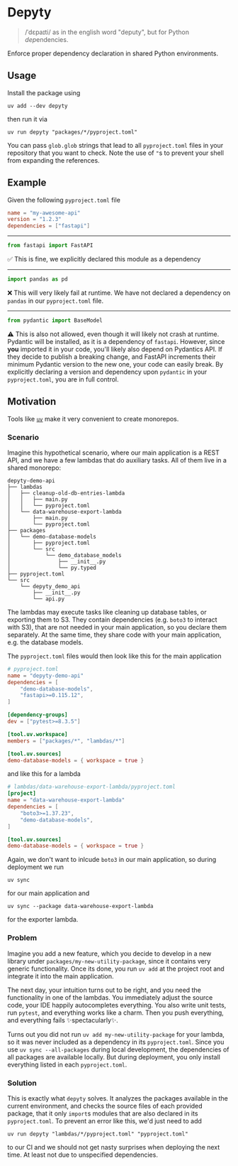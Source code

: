 # Depyty

> /ˈdɛpaɪti/ as in the english word "deputy", but for Python *dep*endencies.

Enforce proper dependency declaration in shared Python environments.

## Usage

Install the package using

```shell
uv add --dev depyty
```

then run it via

```shell
uv run depyty "packages/*/pyproject.toml"
```

You can pass `glob.glob` strings that lead to all `pyproject.toml` files in your repository that you want to check.
Note the use of `"`s to prevent your shell from expanding the references.


## Example

Given the following `pyproject.toml` file

```toml
name = "my-awesome-api"
version = "1.2.3"
dependencies = ["fastapi"]
```

---

```python
from fastapi import FastAPI
```

✅ This is fine, we explicitly declared this module as a dependency

---

```python
import pandas as pd
```

❌ This will very likely fail at runtime.
We have not declared a dependency on `pandas` in our `pyproject.toml` file.

---

```python
from pydantic import BaseModel
```

⚠️ This is also not allowed, even though it will likely not crash at runtime.
Pydantic will be installed, as it is a dependency of `fastapi`.
However, since **you** imported it in your code, you'll likely also depend on Pydantics API.
If they decide to publish a breaking change, and FastAPI increments their minimum Pydantic version to the new one, your code can easily break.
By explicitly declaring a version and dependency upon `pydantic` in your `pyproject.toml`, you are in full control.

## Motivation

Tools like [`uv`](https://docs.astral.sh/uv) make it very convenient to create monorepos.

### Scenario

Imagine this hypothetical scenario, where our main application is a REST API, and we have a few lambdas that do auxiliary tasks.
All of them live in a shared monorepo:

```
depyty-demo-api
├── lambdas
│   ├── cleanup-old-db-entries-lambda
│   │   ├── main.py
│   │   └── pyproject.toml
│   └── data-warehouse-export-lambda
│       ├── main.py
│       └── pyproject.toml
├── packages
│   └── demo-database-models
│       ├── pyproject.toml
│       └── src
│           └── demo_database_models
│               ├── __init__.py
│               └── py.typed
├── pyproject.toml
└── src
    └── depyty_demo_api
        ├── __init__.py
        └── api.py
```

The lambdas may execute tasks like cleaning up database tables, or exporting them to S3.
They contain dependencies (e.g. `boto3` to interact with S3), that are not needed in your main application, so you declare them separately.
At the same time, they share code with your main application, e.g. the database models.

The `pyproject.toml` files would then look like this for the main application

```toml
# pyproject.toml
name = "depyty-demo-api"
dependencies = [
    "demo-database-models",
    "fastapi>=0.115.12",
]

[dependency-groups]
dev = ["pytest>=8.3.5"]

[tool.uv.workspace]
members = ["packages/*", "lambdas/*"]

[tool.uv.sources]
demo-database-models = { workspace = true }
```

and like this for a lambda

```toml
# lambdas/data-warehouse-export-lambda/pyproject.toml
[project]
name = "data-warehouse-export-lambda"
dependencies = [
    "boto3>=1.37.23",
    "demo-database-models",
]

[tool.uv.sources]
demo-database-models = { workspace = true }
```

Again, we don't want to inlcude `boto3` in our main application, so during deployment we run

```shell
uv sync
```

for our main application and

```shell
uv sync --package data-warehouse-export-lambda
```

for the exporter lambda.

### Problem

Imagine you add a new feature, which you decide to develop in a new library under `packages/my-new-utility-package`, since it contains very generic functionality.
Once its done, you run `uv add` at the project root and integrate it into the main application.

The next day, your intuition turns out to be right, and you need the functionality in one of the lambdas.
You immediately adjust the source code, your IDE happily autocompletes everything.
You also write unit tests, run `pytest`, and everything works like a charm.
Then you push everything, and everything fails ✨spectacularly✨.

Turns out you did not run `uv add my-new-utility-package` for your lambda, so it was never included as a dependency in its `pyproject.toml`.
Since you use `uv sync --all-packages` during local development, the dependencies of all packages are available locally.
But during deployment, you only install everything listed in each `pyproject.toml`.

### Solution

This is exactly what `depyty` solves.
It analyzes the packages available in the current environment, and checks the source files of each provided package, that it only `import`s modules that are also declared in its `pyproject.toml`.
To prevent an error like this, we'd just need to add

```shell
uv run depyty "lambdas/*/pyproject.toml" "pyproject.toml"
```

to our CI and we should not get nasty surprises when deploying the next time.
At least not due to unspecified dependencies.

